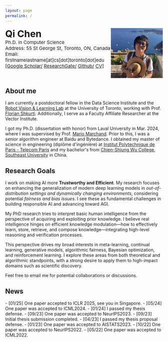 ```yaml
---
layout: page
permalink: /
---
```


<div style="display: flex; justify-content: space-between; align-items: flex-start;">
    <div align="left">
        <span style="font-weight: 700; font-size: 30px;">Qi Chen</span><br/>
        <span style="font-size: 15px;">Ph.D. in Computer Science</span><br/>
        <span style="font-size: 15px;">Address: 55 St George St, Toronto, ON, Canada</span><br/>
        <span style="font-size: 15px;">Email: firstnamelastname[at]cs[dot]toronto[dot]edu</span><br/>
        <span style="font-size: 15px;">
            <a href="{{ site.footer-links.googlescholar }}">[Google Scholar/</a>
            <a href="{{ site.footer-links.researchgate }}"> ResearchGate/</a>
            <a href="https://github.com/{{ site.footer-links.github }}" target="_blank">Github/</a>
            <a href="http://livreq.github.io/images/profile/cv.pdf">CV]</a>
        </span><br/>
    </div>
   <div><img src="images/profile/me.jpeg" align="right" height="160px"/></div>
</div>




## About me
<!--- ![profile](images/profile/me.jpg) -->
I am currently a postdoctoral fellow in the Data Science Institute and the [Robot Vision & Learning Lab](https://rvl.cs.toronto.edu/) at the University of Toronto, working with Prof. [Florian Shkurti](https://www.cs.toronto.edu/~florian/). Additionally, I serve as a Faculty Affiliate Researcher at the Vector Institute.

I got my Ph.D. (dissertation with honor) from Laval University in Mar. 2024, where I was supervised by Prof. [Mario Marchand](https://www.researchgate.net/profile/Mario-Marchand?ev=brs_overview). Prior to this, I was a senior algorithm engineer at Baidu and Bytedance. I obtained my master of science in engineering (diplôme d'ingénière) at [Institut Polytechnique de Paris - Telecom Paris](https://www.telecom-paris.fr/en/home) and my bachelor's from [Chien-Shiung Wu College](https://en.wikipedia.org/wiki/Chien-Shiung_Wu_College), [Southeast University](https://en.wikipedia.org/wiki/Southeast_University) in China.


## Research Goals

I work on making AI more **Trustworthy and Efficient**. My research focuses on enhancing the generalization of modern deep learning models in *out-of-distribution settings and dynamically changing environments*, considering potential *fairness and bias issues*. I see these as fundamental challenges in building responsible AI and advancing toward AGI.

My PhD research tries to interpret basic human intelligence from the perspective of acquiring and exploiting prior knowledge. I believe real intelligence hinges on efficient knowledge modulation—how to effectively learn, store, retrieve, and compose knowledge—integrating high-level reasoning and verification processes.

This perspective drives my broad interests in meta-learning, continual learning, generative models, algorithmic fairness, Bayesian optimization, and reinforcement learning. I explore these areas from both theoretical and algorithmic standpoints, with a strong desire to apply them to high-impact domains such as scientific discovery.

Feel free to email me for potential collaborations or discussions. 



## News
<div style="display:flex; flex-direction:row; justify-content: space-between; align-items: flex-start;">
  <div align='left' markdown="1">
  - [01/25] One paper accepted to ICLR 2025, see you in Singapore. 
  - [05/24] One paper was accepted to ICML2024.
  - [01/24] I passed my thesis defense.
  - [09/23] One paper was accepted to NeurIPS2023.
  - [09/23] Initial thesis submission completed.
  - [04/23] I passed my thesis proposal defense.
  - [01/23] One paper was accepted to AISTATS2023.
  - [10/22] One paper was accepted to NeurIPS2022.
  - [05/22] One paper was accepted to ICML2022.
  </div>
  <div align='right'>
<!--    <script type="text/javascript" id="clustrmaps" src="//clustrmaps.com/map_v2.js?d=D6e8Q9S1yMWuSM350AZGSE_YbtCDuLFvljzQnF3gbAI&cl=ffffff&w=200"></script> -->
<!--    <script type='text/javascript' id='clustrmaps' src='//cdn.clustrmaps.com/map_v2.js?cl=ffffff&w=a&t=tt&d=D6e8Q9S1yMWuSM350AZGSE_YbtCDuLFvljzQnF3gbAI'></script> -->
<!--   <script type='text/javascript' id='clustrmaps' src='//clustrmaps.com/map_v2.js?cl=ffffff&w=a&t=tt&d=D6e8Q9S1yMWuSM350AZGSE_YbtCDuLFvljzQnF3gbAI'></script> -->
  </div>
</div>

